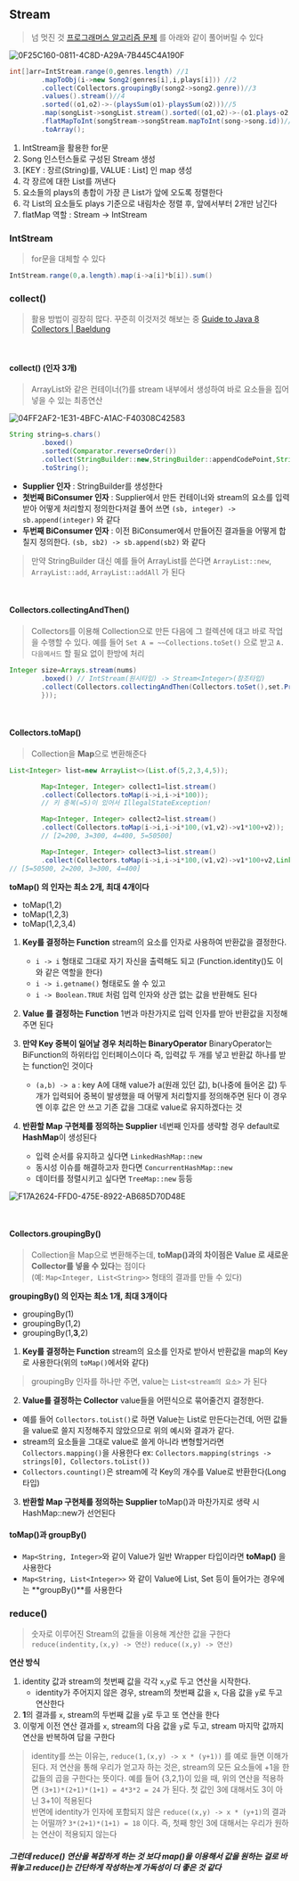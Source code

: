 ## Stream

> 넘 멋진 것
> [프로그래머스 알고리즘 문제](https://school.programmers.co.kr/learn/courses/30/lessons/42579) 를 아래와 같이 풀어버릴 수 있다

![0F25C160-0811-4C8D-A29A-7B445C4A190F](https://user-images.githubusercontent.com/92678400/186892989-b3577f26-eb6a-42fe-9465-c0098294e840.png)

```java
int[]arr=IntStream.range(0,genres.length) //1
        .mapToObj(i->new Song2(genres[i],i,plays[i])) //2
        .collect(Collectors.groupingBy(song2->song2.genre))//3
        .values().stream()//4
        .sorted((o1,o2)->-(playsSum(o1)-playsSum(o2)))//5
        .map(songList->songList.stream().sorted((o1,o2)->-(o1.plays-o2.plays)).limit(2))//6
        .flatMapToInt(songStream->songStream.mapToInt(song->song.id))//7
        .toArray();

```

1. IntStream을 활용한 for문
2. Song 인스턴스들로 구성된 Stream 생성
3. [KEY : 장르(String)를, VALUE : List<Song>] 인 map 생성
4. 각 장르에 대한 List를 꺼낸다
5. 요소들의 plays의 총합이 가장 큰 List가 앞에 오도록 정렬한다
6. 각 List의 요소들도 plays 기준으로 내림차순 정렬 후, 앞에서부터 2개만 남긴다
7. flatMap 역할 : Stream<IntStream> -> IntStream

### IntStream

> for문을 대체할 수 있다

```java
IntStream.range(0,a.length).map(i->a[i]*b[i]).sum()
```

### collect()

> 활용 방법이 굉장히 많다. 꾸준히 이것저것 해보는 중
> [Guide to Java 8 Collectors | Baeldung](https://www.baeldung.com/java-8-collectors)

<br>

#### collect() (인자 3개)

> ArrayList와 같은 컨테이너(?)를 stream 내부에서 생성하여 바로 요소들을 집어넣을 수 있는 최종연산

![04FF2AF2-1E31-4BFC-A1AC-F40308C42583](https://user-images.githubusercontent.com/92678400/186893132-35144d5f-9f51-4e3f-90c6-26580216189d.png)

```java
String string=s.chars()
        .boxed()
        .sorted(Comparator.reverseOrder())
        .collect(StringBuilder::new,StringBuilder::appendCodePoint,StringBuilder::append)
        .toString();
```

* **Supplier 인자** : StringBuilder를 생성한다
* **첫번째 BiConsumer 인자** : Supplier에서 만든 컨테이너와 stream의 요소를 입력받아 어떻게 처리할지 정의한다저걸 풀어
  쓰면 `(sb, integer) -> sb.append(integer)` 와 같다
* **두번째 BiConsumer 인자** :  이전 BiConsumer에서 만들어진 결과들을 어떻게 합칠지 정의한다. `(sb, sb2) -> sb.append(sb2)` 와 같다

> 만약 StringBuilder 대신 예를 들어 ArrayList를 쓴다면
> `ArrayList::new`, `ArrayList::add`, `ArrayList::addAll` 가 된다

<br>

#### Collectors.collectingAndThen()

> Collectors를 이용해 Collection으로 만든 다음에 그 컬렉션에 대고 바로 작업을 수행할 수 있다.
> 예를 들어 `Set A = ~~Collections.toSet()` 으로 받고 `A.다음메서드` 할 필요 없이 한방에 처리

```java
Integer size=Arrays.stream(nums)
        .boxed() // IntStream(원시타입) -> Stream<Integer>(참조타입)
        .collect(Collectors.collectingAndThen(Collectors.toSet(),set.PracticeSet->{return Math.min(set.PracticeSet.size(),nums.length/2);
        }));
```

<br>

#### Collectors.toMap()

> Collection을 **Map**으로 변환해준다

```java
List<Integer> list=new ArrayList<>(List.of(5,2,3,4,5));

        Map<Integer, Integer> collect1=list.stream()
        .collect(Collectors.toMap(i->i,i->i*100));
        // 키 중복(=5)이 있어서 IllegalStateException!

        Map<Integer, Integer> collect2=list.stream()
        .collect(Collectors.toMap(i->i,i->i*100,(v1,v2)->v1*100+v2));
        // [2=200, 3=300, 4=400, 5=50500]

        Map<Integer, Integer> collect3=list.stream()
        .collect(Collectors.toMap(i->i,i->i*100,(v1,v2)->v1*100+v2,LinkedHashMap::new));
// [5=50500, 2=200, 3=300, 4=400]
```

**toMap() 의 인자는 최소 2개, 최대 4개이다**

* toMap(1,2)
* toMap(1,2,3)
* toMap(1,2,3,4)

1. **Key를 결정하는 Function**
   stream의 요소를 인자로 사용하여 반환값을 결정한다.
   * `i -> i` 형태로 그대로 자기 자신을 출력해도 되고 (Function.identity()도 이와 같은 역할을 한다)
   * `i -> i.getname()` 형태로도 쓸 수 있고
   * `i -> Boolean.TRUE` 처럼 입력 인자와 상관 없는 값을 반환해도 된다


2. **Value 를 결정하는 Function**
   1번과 마찬가지로 입력 인자를 받아 반환값을 지정해주면 된다

3. **만약 Key 중복이 일어날 경우 처리하는 BinaryOperator**
   BinaryOperator는 BiFunction의 하위타입 인터페이스이다 즉, 입력값 두 개를 넣고 반환값 하나를 받는 function인 것이다
   * `(a,b) -> a` : key A에 대해 value가 a(원래 있던 값), b(나중에 들어온 값) 두개가 입력되어 중복이 발생했을 때 어떻게 처리할지를 정의해주면 된다 이 경우엔 이후 값은 안 쓰고 기존
     값을 그대로 value로 유지하겠다는 것

4. **반환할 Map 구현체를 정의하는 Supplier**
   네번째 인자를 생략할 경우 default로 **HashMap**이 생성된다
   * 입력 순서를 유지하고 싶다면 `LinkedHashMap::new`
   * 동시성 이슈를 해결하고자 한다면 `ConcurrentHashMap::new`
   * 데이터를 정렬시키고 싶다면 `TreeMap::new`
     등등

![F17A2624-FFD0-475E-8922-AB685D70D48E](https://user-images.githubusercontent.com/92678400/186893167-e9505eb4-6cea-4827-9b60-e125a461a6b6.png)

<br>

#### Collectors.groupingBy()

> Collection을 Map으로 변환해주는데, **toMap()과의 차이점은 Value 로 새로운 Collector를 넣을 수 있다**는 점이다  
> (예: `Map<Integer, List<String>>` 형태의 결과를 만들 수 있다)

**groupingBy() 의 인자는 최소 1개, 최대 3개이다**

* groupingBy(1)
* groupingBy(1,2)
* groupingBy(1,**3**,2)

1. **Key를 결정하는 Function**
   stream의 요소를 인자로 받아서 반환값을 map의 Key로 사용한다(위의 `toMap()`에서와 같다)

> groupingBy 인자를 하나만 주면, value는 `List<stream의 요소>` 가 된다

2. **Value를 결정하는 Collector**
   value들을 어떤식으로 묶어줄건지 결정한다.

* 예를 들어 `Collectors.toList()`로 하면 Value는 List로 만든다는건데, 어떤 값들을 value로 쓸지 지정해주지 않았으므로 위의 예시와 결과가 같다.
* stream의 요소들을 그대로 value로 쓸게 아니라 변형할거라면 `Collectors.mapping()`을 사용한다
  ex: `Collectors.mapping(strings -> strings[0], Collectors.toList())`
* `Collectors.counting()`은 stream에 각 Key의 개수를 Value로 반환한다(Long 타입)

3. **반환할 Map 구현체를 정의하는 Supplier**
   toMap()과 마찬가지로 생략 시 HashMap::new가 선언된다

#### toMap()과 groupBy()

* `Map<String, Integer>`와 같이 Value가 일반 Wrapper 타입이라면 **toMap()** 을 사용한다
* `Map<String, List<Integer>>` 와 같이 Value에 List, Set 등이 들어가는 경우에는 **groupBy()**를 사용한다

### reduce()

> 숫자로 이루어진 Stream의 값들을 이용해 계산한 값을 구한다
`reduce(indentity,(x,y) -> 연산)`
`reduce((x,y) -> 연산)`

**연산 방식**

1. identity 값과 stream의 첫번째 값을 각각 `x`,`y`로 두고 연산을 시작한다.
   * identity가 주어지지 않은 경우, stream의 첫번째 값을 `x`, 다음 값을 `y`로 두고 연산한다
3. **1**의 결과를 `x`, stream의 두번째 값을 `y`로 두고 또 연산을 한다
4. 이렇게 이전 연산 결과를 `x`, stream의 다음 값을 `y`로 두고, stream 마지막 값까지 연산을 반복하여 답을 구한다

> identity를 쓰는 이유는, `reduce(1,(x,y) -> x * (y+1))` 를 예로 들면 이해가 된다. 저 연산을 통해 우리가 얻고자 하는 것은, stream의 모든 요소들에 +1을 한 값들의 곱을 구한다는 뜻이다.
> 예를 들어 {3,2,1}이 있을 때, 위의 연산을 적용하면 `(3+1)*(2+1)*(1+1) = 4*3*2 = 24` 가 된다. 첫 값인 3에 대해서도 3이 아닌 3+1이 적용된다   
> 반면에 identity가 인자에 포함되지 않은 `reduce((x,y) -> x * (y+1)`의 결과는 어떨까? `3*(2+1)*(1+1) = 18` 이다. 즉, 첫째 항인 3에 대해서는 우리가 원하는 연산이 적용되지 않는다

##### 그런데 reduce() 연산을 복잡하게 하는 것 보다 map()을 이용해서 값을 원하는 걸로 바꿔놓고 reduce()는 간단하게 작성하는게 가독성이 더 좋은 것 같다

